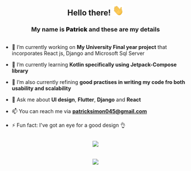 <div align="center">
<h2> Hello there! <img src="https://github.com/ABSphreak/ABSphreak/blob/master/gifs/Hi.gif" width="30px"></h2>
</div>

<!-- <h2 width="30px" height="50px"></h2> -->

<div align="center">
  <h3> My name is <span style="font-weight:900;">Patrick</span> and these are my details </h3>
</div>

<h2 width="30px" height="50px"></h2>


- 🔭 I’m currently working on **My University Final year project** that incorporates React js, Django and Microsoft Sql Server

- 🌱 I’m currently learning **Kotlin specifically using Jetpack-Compose library**

- 🌱 I’m also currently refining **good practises in writing my code fro both usability and scalability**

- 💬 Ask me about **UI design**, **Flutter**, **Django** and **React**

- 📫 You can reach me via **patricksimon045@gmail.com**

- ⚡ Fun fact: I've got an eye for a good design 👌

<h2 width="30px" height="50px"></h2>

<div align="center">
  <img src='https://github-readme-stats.vercel.app/api?username=patrick-simon045&show_icons=true&theme=radical'/>
</div>

<h2 width="30px" height="50px"></h2>

<div align="center">
  <img src='https://github-readme-stats.vercel.app/api/top-langs/?username=patrick-simon045&layout=compact'/>
</div>


<!--
**patrick-simon045/patrick-simon045** is a ✨ _special_ ✨ repository because its `README.md` (this file) appears on your GitHub profile.

Here are some ideas to get you started:

- 🔭 I’m currently working on ...
- 🌱 I’m currently learning ...
- 👯 I’m looking to collaborate on ...
- 🤔 I’m looking for help with ...
- 💬 Ask me about ...
- 📫 How to reach me: ...
- 😄 Pronouns: ...
- ⚡ Fun fact: ...
-->


